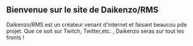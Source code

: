 ## Bienvenue sur le site de Daikenzo/RMS

Daikenzo/RMS est un créateur venant d'internet et faisant beaucou pde projet. Que ce soit sur Twitch, Twitter,etc. , Daikenzo seras sur tout les fronts !


